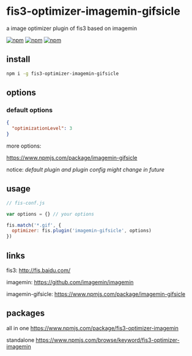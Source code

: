 # fis3-optimizer-imagemin-gifsicle
a image optimizer plugin of fis3 based on imagemin

[![npm](https://img.shields.io/npm/v/fis3-optimizer-imagemin-gifsicle.svg?style=flat-square)](https://www.npmjs.com/package/fis3-optimizer-imagemin-gifsicle)
[![npm](https://img.shields.io/npm/dt/fis3-optimizer-imagemin-gifsicle.svg?style=flat-square)](https://www.npmjs.com/package/fis3-optimizer-imagemin-gifsicle)
[![npm](https://img.shields.io/npm/dm/fis3-optimizer-imagemin-gifsicle.svg?style=flat-square)](https://www.npmjs.com/package/fis3-optimizer-imagemin-gifsicle)

## install
```sh
npm i -g fis3-optimizer-imagemin-gifsicle
```

## options

### default options
```json
{
  "optimizationLevel": 3
}
```
more options:

https://www.npmjs.com/package/imagemin-gifsicle


notice: *default plugin and plugin config might change in future*

## usage

```js
// fis-conf.js

var options = {} // your options

fis.match('*.gif', {
  optimizer: fis.plugin('imagemin-gifsicle', options)
})
```

## links
fis3: http://fis.baidu.com/

imagemin: https://github.com/imagemin/imagemin

imagemin-gifsicle: https://www.npmjs.com/package/imagemin-gifsicle


## packages
all in one
https://www.npmjs.com/package/fis3-optimizer-imagemin

standalone
https://www.npmjs.com/browse/keyword/fis3-optimizer-imagemin